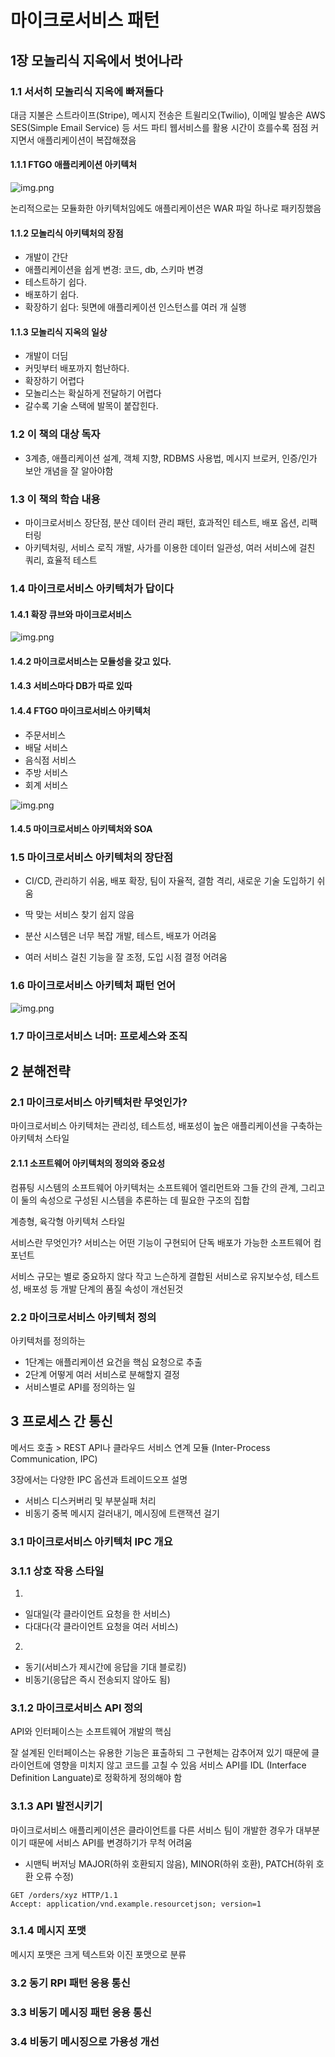 # 마이크로서비스 패턴

## 1장 모놀리식 지옥에서 벗어나라

### 1.1 서서히 모놀리식 지옥에 빠져들다
대금 지불은 스트라이프(Stripe), 메시지 전송은 트윌리오(Twilio), 이메일 발송은 AWS SES(Simple Email Service) 등 서드 파티 웹서비스를 활용
시간이 흐를수록 점점 커지면서 애플리케이션이 복잡해졌음

#### 1.1.1 FTGO 애플리케이션 아키텍처

![img.png](../image/microservice1-1.png)

논리적으로는 모듈화한 아키텍처임에도 애플리케이션은 WAR 파일 하나로 패키징했음

#### 1.1.2 모놀리식 아키텍처의 장점
- 개발이 간단
- 애플리케이션을 쉽게 변경: 코드, db, 스키마 변경
- 테스트하기 쉽다.
- 배포하기 쉽다.
- 확장하기 쉽다: 뒷면에 애플리케이션 인스턴스를 여러 개 실행

#### 1.1.3 모놀리식 지옥의 일상

- 개발이 더딤
- 커밋부터 배포까지 험난하다.
- 확장하기 어렵다
- 모놀리스는 확실하게 전달하기 어렵다
- 갈수록 기술 스택에 발목이 붙잡힌다.

### 1.2 이 책의 대상 독자
- 3계층, 애플리케이션 설계, 객체 지향, RDBMS 사용법, 메시지 브로커, 인증/인가 보안 개념을 잘 알아야함

### 1.3 이 책의 학습 내용
- 마이크로서비스 장단점, 분산 데이터 관리 패턴, 효과적인 테스트, 배포 옵션, 리팩터링
- 아키텍처링, 서비스 로직 개발, 사가를 이용한 데이터 일관성, 여러 서비스에 걸친 쿼리, 효율적 테스트

### 1.4 마이크로서비스 아키텍처가 답이다

#### 1.4.1 확장 큐브와 마이크로서비스
![img.png](../image/마이크로서비스패턴/마이크로서비스xyz.png)

#### 1.4.2 마이크로서비스는 모듈성을 갖고 있다.
#### 1.4.3 서비스마다 DB가 따로 있따

#### 1.4.4 FTGO 마이크로서비스 아키텍처
- 주문서비스
- 배달 서비스
- 음식점 서비스
- 주방 서비스
- 회계 서비스

![img.png](../image/마이크로서비스패턴/ftgo.png)

#### 1.4.5 마이크로서비스 아키텍처와 SOA

### 1.5 마이크로서비스 아키텍처의 장단점
- CI/CD, 관리하기 쉬움, 배포 확장, 팀이 자율적, 결함 격리, 새로운 기술 도입하기 쉬움

- 딱 맞는 서비스 찾기 쉽지 않음
- 분산 시스템은 너무 복잡 개발, 테스트, 배포가 어려움
- 여러 서비스 걸친 기능을 잘 조정, 도입 시점 결정 어려움


### 1.6 마이크로서비스 아키텍처 패턴 언어

![img.png](../image/마이크로서비스패턴/microservicepattern.png)

### 1.7 마이크로서비스 너머: 프로세스와 조직


## 2 분해전략

### 2.1 마이크로서비스 아키텍처란 무엇인가?
마이크로서비스 아키텍처는 관리성, 테스트성, 배포성이 높은 애플리케이션을 구축하는 아키텍처 스타일

#### 2.1.1 소프트웨어 아키텍처의 정의와 중요성
컴퓨팅 시스템의 소프트웨어 아키텍처는 소프트웨어 엘리먼트와 그들 간의 관계,
그리고 이 둘의 속성으로 구성된 시스템을 추론하는 데 필요한 구조의 집합

계층형, 육각형 아키텍처 스타일

서비스란 무엇인가?
서비스는 어떤 기능이 구현되어 단독 배포가 가능한 소프트웨어 컴포넌트

서비스 규모는 별로 중요하지 않다
작고 느슨하게 결합된 서비스로 유지보수성, 테스트성, 배포성 등 개발 단계의 품질 속성이 개선된것


### 2.2 마이크로서비스 아키텍처 정의
아키텍처를 정의하는
- 1단계는 애플리케이션 요건을 핵심 요청으로 추출
- 2단계 어떻게 여러 서비스로 분해할지 결정
- 서비스별로 API를 정의하는 일


## 3 프로세스 간 통신

메서드 호출 > REST API나 클라우드 서비스 연계 모듈 (Inter-Process Communication, IPC)

3장에서는 다양한 IPC 옵션과 트레이드오프 설명
- 서비스 디스커버리 및 부분실패 처리
- 비동기 중복 메시지 걸러내기, 메시징에 트랜잭션 걸기


### 3.1 마이크로서비스 아키텍처 IPC 개요

### 3.1.1 상호 작용 스타일
1. 
- 일대일(각 클라이언트 요청을 한 서비스)
- 다대다(각 클라이언트 요청을 여러 서비스)

2. 
- 동기(서비스가 제시간에 응답을 기대 블로킹)
- 비동기(응답은 즉시 전송되지 않아도 됨)

### 3.1.2 마이크로서비스 API 정의
API와 인터페이스는 소프트웨어 개발의 핵심

잘 설계된 인터페이스는 유용한 기능은 표출하되 그 구현체는 감추어져 있기 때문에 클라이언트에 영향을 미치지 않고 코드를 고칠 수 있음
서비스 API를 IDL (Interface Definition Languate)로 정확하게 정의해야 함

### 3.1.3 API 발전시키기
마이크로서비스 애플리케이션은 클라이언트를 다른 서비스 팀이 개발한 경우가 대부분이기 때문에 서비스 API를 변경하기가 무척 어려움

- 시맨틱 버저닝 MAJOR(하위 호환되지 않음), MINOR(하위 호환), PATCH(하위 호환 오류 수정)
```
GET /orders/xyz HTTP/1.1
Accept: application/vnd.example.resourcetjson; version=1
```

### 3.1.4 메시지 포맷
메시지 포맷은 크게 텍스트와 이진 포맷으로 분류


### 3.2 동기 RPI 패턴 응용 통신
### 3.3 비동기 메시징 패턴 응용 통신
### 3.4 비동기 메시징으로 가용성 개선









